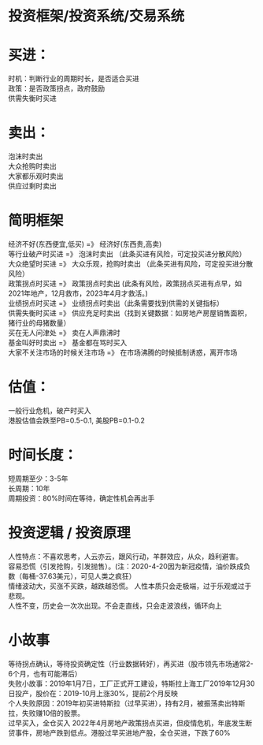 # 投资框架/投资系统/交易系统

# 买进：
时机：判断行业的周期时长，是否适合买进  
政策：是否政策拐点，政府鼓励  
供需失衡时买进

# 卖出：
泡沫时卖出  
大众抢购时卖出  
大家都乐观时卖出  
供应过剩时卖出  

# 简明框架
经济不好(东西便宜,低买)  =》 经济好(东西贵,高卖)  
等行业破产时买进 =》 泡沫时卖出 （此条买进有风险，可定投买进分散风险）  
大众绝望时买进 =》 大众乐观，抢购时卖出  （此条买进有风险，可定投买进分散风险）  
政策拐点时买进 =》 政策拐点时卖出  (此条有风险，政策拐点买进有点早，如2021年地产，12月救市，2023年4月才救活。)  
业绩拐点时买进 =》 业绩拐点时卖出（此条需要找到供需的关键指标）  
供需失衡时买进 =》 供应充足时卖出（找到关键数据：如房地产房屋销售面积，猪行业的母猪数量）  
买在无人问津处 =》 卖在人声鼎沸时  
基金叫好时卖出 =》 基金都在骂时买入  
大家不关注市场的时候关注市场 =》 在市场沸腾的时候抵制诱惑，离开市场  


# 估值：
一般行业危机，破产时买入  
港股估值会跌至PB=0.5-0.1, 美股PB=0.1-0.2  


# 时间长度：
短周期至少：3-5年  
长周期：10年  
周期投资：80%时间在等待，确定性机会再出手  


# 投资逻辑 / 投资原理
人性特点：不喜欢思考，人云亦云，跟风行动，羊群效应，从众，趋利避害。  
容易恐慌（引发抢购，引发抛售）。(注：2020-4-20因为新冠疫情，油价跌成负数（每桶-37.63美元），可见人类之疯狂）  
情绪波动大，买涨不买跌，越跌越恐慌。
人性本质只会走极端，过于乐观或过于悲观。  
人性不变，历史会一次次出现。不会走直线，只会走波浪线，循环向上  


# 小故事
等待拐点确认，等待投资确定性（行业数据转好），再买进（股市领先市场通常2-6个月，也有可能滞后）  
	失败小故事：2019年1月7日，工厂正式开工建设，特斯拉上海工厂2019年12月30日投产，股价在：2019-10月上涨30%，提前2个月反映  
	个人失败原因：2019年初买进特斯拉（过早买进），持有2月，被振荡卖出特斯拉，失败赚10倍的股票。  
过早买入，全仓买入
	2022年4月房地产政策拐点买进，但疫情危机，年底发生断贷事件，房地产跌到低点。港股过早买进地产股，全仓买进，下跌了60%


